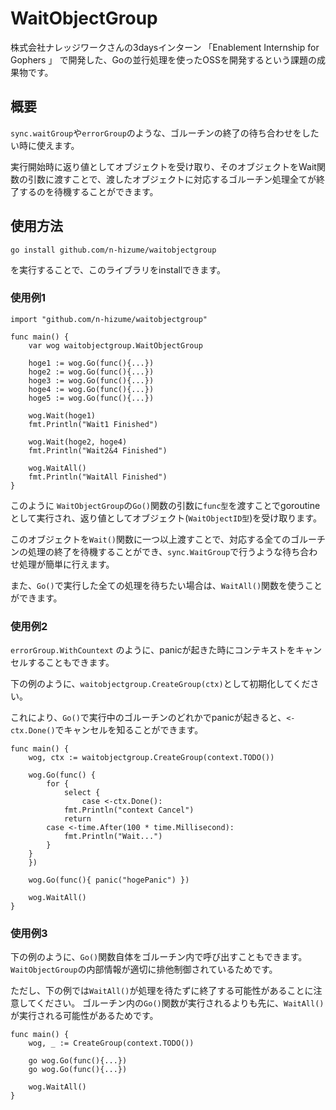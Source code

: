 # WaitObjectGroup
株式会社ナレッジワークさんの3daysインターン
「Enablement Internship for Gophers 」
で開発した、Goの並行処理を使ったOSSを開発するという課題の成果物です。

## 概要
`sync.waitGroup`や`errorGroup`のような、ゴルーチンの終了の待ち合わせをしたい時に使えます。

実行開始時に返り値としてオブジェクトを受け取り、そのオブジェクトをWait関数の引数に渡すことで、渡したオブジェクトに対応するゴルーチン処理全てが終了するのを待機することができます。

## 使用方法
```
go install github.com/n-hizume/waitobjectgroup
```
を実行することで、このライブラリをinstallできます。


### 使用例1

```
import "github.com/n-hizume/waitobjectgroup"

func main() {
    var wog waitobjectgroup.WaitObjectGroup

    hoge1 := wog.Go(func(){...})
    hoge2 := wog.Go(func(){...})
    hoge3 := wog.Go(func(){...})
    hoge4 := wog.Go(func(){...})
    hoge5 := wog.Go(func(){...})

    wog.Wait(hoge1)
    fmt.Println("Wait1 Finished")

    wog.Wait(hoge2, hoge4)
    fmt.Println("Wait2&4 Finished")

    wog.WaitAll()
    fmt.Println("WaitAll Finished")
}
```

このように `WaitObjectGroup`の`Go()`関数の引数に`func型`を渡すことでgoroutineとして実行され、返り値としてオブジェクト(`WaitObjectID型`)を受け取ります。

このオブジェクトを`Wait()`関数に一つ以上渡すことで、対応する全てのゴルーチンの処理の終了を待機することができ、`sync.WaitGroup`で行うような待ち合わせ処理が簡単に行えます。

また、`Go()`で実行した全ての処理を待ちたい場合は、`WaitAll()`関数を使うことができます。

### 使用例2
`errorGroup.WithCountext` のように、panicが起きた時にコンテキストをキャンセルすることもできます。

下の例のように、`waitobjectgroup.CreateGroup(ctx)`として初期化してください。

これにより、`Go()`で実行中のゴルーチンのどれかでpanicが起きると、`<- ctx.Done()`でキャンセルを知ることができます。

```
func main() {
    wog, ctx := waitobjectgroup.CreateGroup(context.TODO())

    wog.Go(func() {
        for {
            select {
                case <-ctx.Done():
		    fmt.Println("context Cancel")
		    return
		case <-time.After(100 * time.Millisecond):
		    fmt.Println("Wait...")
	    }
	}
    })

    wog.Go(func(){ panic("hogePanic") })

    wog.WaitAll()
}
```

### 使用例3

下の例のように、`Go()`関数自体をゴルーチン内で呼び出すこともできます。
`WaitObjectGroup`の内部情報が適切に排他制御されているためです。

ただし、下の例では`WaitAll()`が処理を待たずに終了する可能性があることに注意してください。
ゴルーチン内の`Go()`関数が実行されるよりも先に、`WaitAll()`が実行される可能性があるためです。

```
func main() {
    wog, _ := CreateGroup(context.TODO())

    go wog.Go(func(){...})
    go wog.Go(func(){...})

    wog.WaitAll()
}
```
